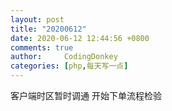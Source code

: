 ```yaml
---
layout: post
title: "20200612"
date: 2020-06-12 12:44:56 +0800
comments: true
author:     CodingDonkey
categories: [php,每天写一点]
---
```


客户端时区暂时调通
开始下单流程检验

